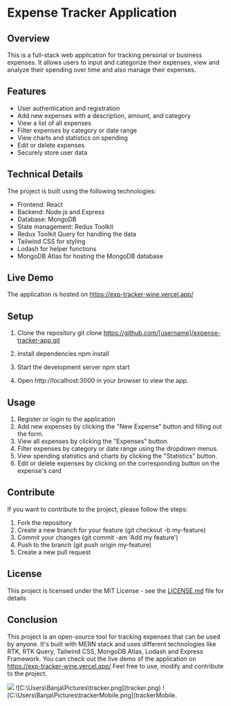 # Expense Tracker Application

## Overview
This is a full-stack web application for tracking personal or business expenses. It allows users to input and categorize their expenses, view and analyze their spending over time and also manage their expenses.

## Features
- User authentication and registration
- Add new expenses with a description, amount, and category
- View a list of all expenses
- Filter expenses by category or date range
- View charts and statistics on spending
- Edit or delete expenses
- Securely store user data

## Technical Details
The project is built using the following technologies:
- Frontend: React
- Backend: Node.js and Express
- Database: MongoDB
- State management: Redux Toolkit
- Redux Toolkit Query for handling the data
- Tailwind CSS for styling
- Lodash for helper functions
- MongoDB Atlas for hosting the MongoDB database

## Live Demo
The application is hosted on https://exp-tracker-wine.vercel.app/

## Setup
1. Clone the repository
git clone https://github.com/[username]/expense-tracker-app.git


2. Install dependencies
npm install


3. Start the development server
npm start


4. Open http://localhost:3000 in your browser to view the app.

## Usage
1. Register or login to the application
2. Add new expenses by clicking the "New Expense" button and filling out the form.
3. View all expenses by clicking the "Expenses" button.
4. Filter expenses by category or date range using the dropdown menus.
5. View spending statistics and charts by clicking the "Statistics" button.
6. Edit or delete expenses by clicking on the corresponding button on the expense's card

## Contribute
If you want to contribute to the project, please follow the steps:

1. Fork the repository
2. Create a new branch for your feature (git checkout -b my-feature)
3. Commit your changes (git commit -am 'Add my feature')
4. Push to the branch (git push origin my-feature)
5. Create a new pull request

## License
This project is licensed under the MIT License - see the [LICENSE.md](LICENSE.md) file for details

## Conclusion
This project is an open-source tool for tracking expenses that can be used by anyone. It's built with MERN stack and uses different technologies like RTK, RTK Query, Tailwind CSS, MongoDB Atlas, Lodash and Express Framework. You can check out the live demo of the application on https://exp-tracker-wine.vercel.app/ Feel free to use, modify and contribute to the project.

<img src="C:\Users\Banja\Pictures\tracker.png" />
![C:\Users\Banja\Pictures\tracker.png](tracker.png)
![C:\Users\Banja\Pictures\trackerMobile.png](trackerMobile.
